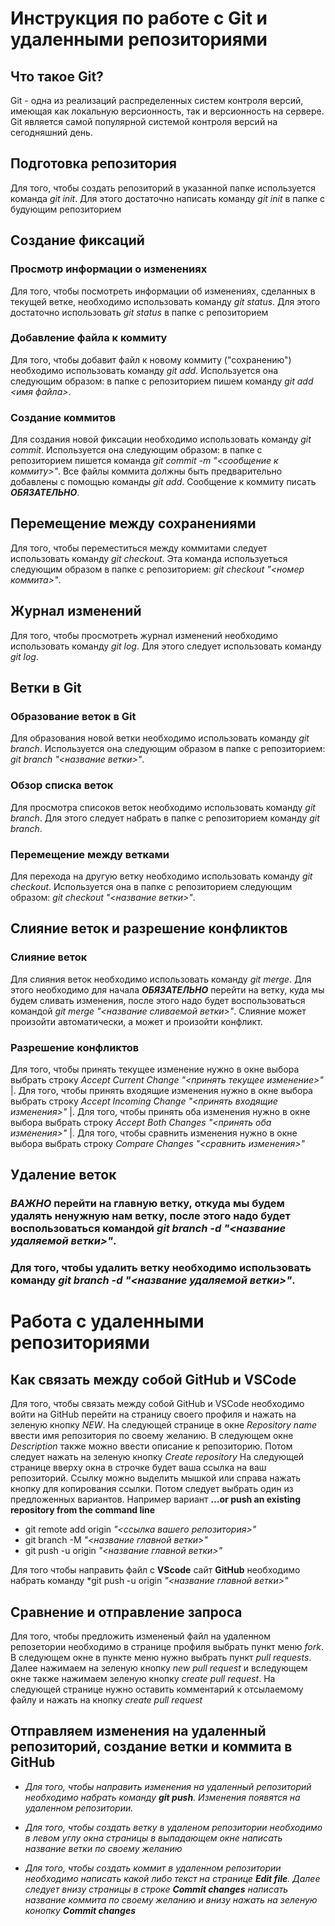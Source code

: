 # Инструкция по работе с Git и удаленными репозиториями

## Что такое Git?

Git - одна из реализаций распределенных систем контроля версий, имеющая как локальную версионность, так и версионность на сервере. Git является самой популярной системой контроля версий на сегодняшний день.

## Подготовка репозитория

Для того, чтобы создать репозиторий в указанной папке используется команда *git init*. Для этого достаточно написать команду *git init* в папке с будующим репозиторием

## Создание фиксаций

### Просмотр информации о изменениях

Для того, чтобы посмотреть информации об изменениях, сделанных в текущей ветке, необходимо использовать команду *git status*. Для этого достаточно использовать *git status* в папке с репозиторием

### Добавление файла к коммиту

Для того, чтобы добавит файл к новому коммиту ("сохранению") необходимо использовать команду *git add*. Используется она следующим образом: в папке с репозиторием пишем команду *git add <имя файла>*.

### Создание коммитов

Для создания новой фиксации необходимо использовать команду *git commit*. Используется она следующим образом: в папке с репозиторием пишется команда *git commit -m "<сообщение к коммиту>"*. Все файлы коммита должны быть предварительно добавлены с помощью команды *git add*. Сообщение к коммиту писать ***ОБЯЗАТЕЛЬНО***.

## Перемещение между сохранениями

Для того, чтобы переместиться между коммитами следует использовать команду *git checkout*. Эта команда используеться следующим образом в папке с репозиторием: *git checkout "<номер коммита>"*.

## Журнал изменений

Для того, чтобы просмотреть журнал изменений необходимо использовать команду *git log*. Для этого следует использовать команду *git log*.

## Ветки в Git

### Образование веток в Git

Для образования новой ветки необходимо использовать команду *git branch*. Используется она следующим образом в папке с репозиторием: *git branch "<название ветки>"*.

### Обзор списка веток

Для просмотра списоков веток необходимо использовать команду *git branch*. Для этого следует набрать в папке с репозиторием команду *git branch*.

### Перемещение между ветками

Для перехода на другую ветку необходимо использовать команду *git checkout*. Используется она в папке с репозиторием следующим образом: *git checkout "<название ветки>"*.

## Слияние веток и разрешение конфликтов

### Слияние веток

Для слияния веток необходимо использовать команду *git merge*. Для этого необходимо для начала ***ОБЯЗАТЕЛЬНО*** перейти на ветку, куда мы будем сливать изменения, после этого надо будет воспользоваться командой *git merge "<название сливаемой ветки>"*. Слияние может произойти автоматически, а может и произойти конфликт.

### Разрешение конфликтов

Для того, чтобы принять текущее изменение нужно в окне выбора выбрать строку *Accept Current Change "<принять текущее изменение>"* |. Для того, чтобы принять входящие изменения нужно в окне выбора выбрать строку *Accept Incoming Change "<принять входящие изменения>"* |. Для того, чтобы принять оба изменения нужно в окне выбора выбрать строку *Accept Both Changes "<принять оба изменения>"* |. Для того, чтобы сравнить изменения нужно в окне выбора выбрать строку *Compare Changes "<сравнить изменения>"*

## Удаление веток

### ***ВАЖНО*** перейти на главную ветку, откуда мы будем удалять ненужную нам ветку, после этого надо будет воспользоваться командой *git branch -d "<название удаляемой ветки>"*.

### Для того, чтобы удалить ветку необходимо использовать команду *git branch -d "<название удаляемой ветки>"*.

# Работа с удаленными репозиториями

## Как связать между собой GitHub и VSCode

Для того, чтобы связать между собой GitHub и VSCode необходимо войти на GitHub перейти на страницу своего профиля и нажать на зеленую кнопку *NEW*. На следующей странице в окне *Repository name* ввести имя репозитория по своему желанию. В следующем окне *Description* также можно ввести описание к репозиторию. Потом следует нажать на зеленую кнопку *Create repository* На следующей странице вверху окна в строчке будет ваша ссылка на ваш репозиторий. Ссылку можно выделить мышкой или справа нажать кнопку для копирования ссылки. Потом следует выбрать один из предложенных вариантов.
Например вариант **…or push an existing repository from the command line**
* git remote add origin *"<ссылка вашего репозитория>"*
* git branch -M *"<название главной ветки>"*
* git push -u origin *"<название главной ветки>"*

Для того чтобы направить файл с **VScode** сайт **GitHub** необходимо набрать команду *git push -u origin *"<название главной ветки>"*

## Сравнение и отправление запроса

Для того, чтобы предложить измененый файл на удаленном репозетории необходимо в странице профиля выбрать пункт меню *fork*. В следующем окне в пункте меню нужно выбрать пункт *pull requests*. Далее нажимаем на зеленую кнопку *new pull request* и вследующем окне также нажимаем зеленую кнопку *create pull request*. На следующей странице нужно оставить комментарий к отсылаемому файлу и нажать на кнопку *create pull request*

## Отправляем изменения на удаленный репозиторий, создание ветки и коммита в GitHub

* _Для того, чтобы направить изменения на удаленный репозиторий необходимо набрать команду ***git push***. Изменения появятся на удаленном репозитории._

* _Для того, чтобы создать ветку в удаленом репозитории необходимо в левом углу окна страницы в выпадающем окне написать название ветки по своему желанию_ 

* _Для того, чтобы создать коммит в удаленном репозитории необходимо написать какой либо текст на странице ***Edit file***. Далее следует внизу страницы в строке ***Commit changes*** написать название коммита по своему желанию и внизу нажать на зеленую конопку ***Commit changes***_
